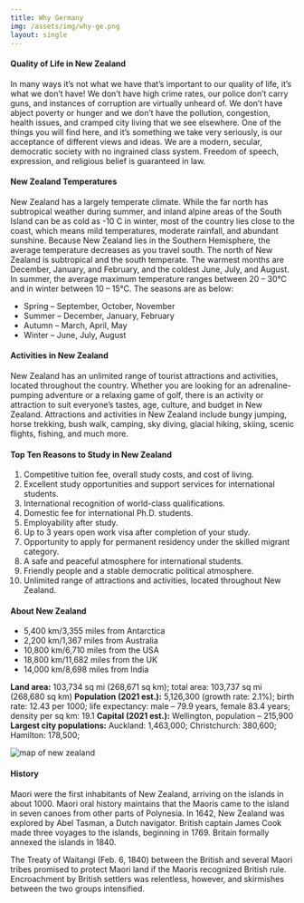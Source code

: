 ```yaml
---
title: Why Germany
img: /assets/img/why-ge.png
layout: single
---
```


#### Quality of Life in New Zealand

In many ways it’s not what we have that’s important to our quality of life, it’s what we don’t have! We don’t have high crime rates, our police don’t carry guns, and instances of corruption are virtually unheard of. We don’t have abject poverty or hunger and we don’t have the pollution, congestion, health issues, and cramped city living that we see elsewhere. One of the things you will find here, and it’s something we take very seriously, is our acceptance of different views and ideas. We are a modern, secular, democratic society with no ingrained class system. Freedom of speech, expression, and religious belief is guaranteed in law.

#### New Zealand Temperatures

New Zealand has a largely temperate climate. While the far north has subtropical weather during summer, and inland alpine areas of the South Island can be as cold as -10 C in winter, most of the country lies close to the coast, which means mild temperatures, moderate rainfall, and abundant sunshine. Because New Zealand lies in the Southern Hemisphere, the average temperature decreases as you travel south. The north of New Zealand is subtropical and the south temperate. The warmest months are December, January, and February, and the coldest June, July, and August. In summer, the average maximum temperature ranges between 20 – 30°C and in winter between 10 – 15°C. The seasons are as below:

- Spring – September, October, November
- Summer – December, January, February
- Autumn – March, April, May
- Winter – June, July, August

#### Activities in New Zealand

New Zealand has an unlimited range of tourist attractions and activities, located throughout the country. Whether you are looking for an adrenaline-pumping adventure or a relaxing game of golf, there is an activity or attraction to suit everyone’s tastes, age, culture, and budget in New Zealand. Attractions and activities in New Zealand include bungy jumping, horse trekking, bush walk, camping, sky diving, glacial hiking, skiing, scenic flights, fishing, and much more.

#### Top Ten Reasons to Study in New Zealand

1. Competitive tuition fee, overall study costs, and cost of living.
2. Excellent study opportunities and support services for international students.
3. International recognition of world-class qualifications.
4. Domestic fee for international Ph.D. students.
5. Employability after study.
6. Up to 3 years open work visa after completion of your study.
7. Opportunity to apply for permanent residency under the skilled migrant category.
8. A safe and peaceful atmosphere for international students.
9. Friendly people and a stable democratic political atmosphere.
10. Unlimited range of attractions and activities, located throughout New Zealand.

#### About New Zealand

- 5,400 km/3,355 miles from Antarctica
- 2,200 km/1,367 miles from Australia
- 10,800 km/6,710 miles from the USA
- 18,800 km/11,682 miles from the UK
- 14,000 km/8,698 miles from India

**Land area:** 103,734 sq mi (268,671 sq km); total area: 103,737 sq mi (268,680 sq km)
**Population (2021 est.):** 5,126,300 (growth rate: 2.1%); birth rate: 12.43 per 1000; life expectancy: male – 79.9 years, female 83.4 years; density per sq km: 19.1
**Capital (2021 est.):** Wellington, population – 215,900
**Largest city populations:** Auckland: 1,463,000; Christchurch: 380,600; Hamilton: 178,500;

![map of new zealand](https://nzasiaconsultants.com/wp-content/uploads/2020/12/nz_map_cropped-853x1024.png)

#### History

Maori were the first inhabitants of New Zealand, arriving on the islands in about 1000. Maori oral history maintains that the Maoris came to the island in seven canoes from other parts of Polynesia. In 1642, New Zealand was explored by Abel Tasman, a Dutch navigator. British captain James Cook made three voyages to the islands, beginning in 1769. Britain formally annexed the islands in 1840.

The Treaty of Waitangi (Feb. 6, 1840) between the British and several Maori tribes promised to protect Maori land if the Maoris recognized British rule. Encroachment by British settlers was relentless, however, and skirmishes between the two groups intensified.
